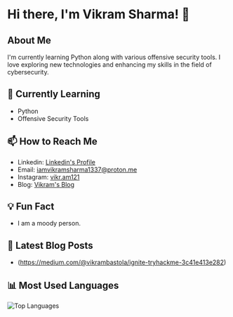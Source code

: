 # Hi there, I'm Vikram Sharma! 👋

## About Me
I'm currently learning Python along with various offensive security tools. I love exploring new technologies and enhancing my skills in the field of cybersecurity.

## 🌱 Currently Learning
- Python
- Offensive Security Tools

## 📫 How to Reach Me
- Linkedin: [Linkedin's Profile](https://in.linkedin.com/in/vikram-sharma-957513230)
- Email: [iamvikramsharma1337@proton.me](mailto:iamvikramsharma1337@proton.me)
- Instagram: [vikr.am121](https://www.instagram.com/vikr.am121/)
- Blog: [Vikram's Blog](https://medium.com/@vikrambastola)
  

## 💡 Fun Fact
- I am a moody person.

## 📖 Latest Blog Posts
- (https://medium.com/@vikrambastola/ignite-tryhackme-3c41e413e282)

## 📊 Most Used Languages
![Top Languages](https://github-readme-stats.vercel.app/api/top-langs/?username=ricktor0&layout=compact&theme=radical)
